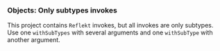 ### Objects: Only subtypes invokes

This project contains `Reflekt` invokes, but all invokes are only subtypes. 
Use one `withSubTypes` with several arguments and one `withSubType` with another argument.
